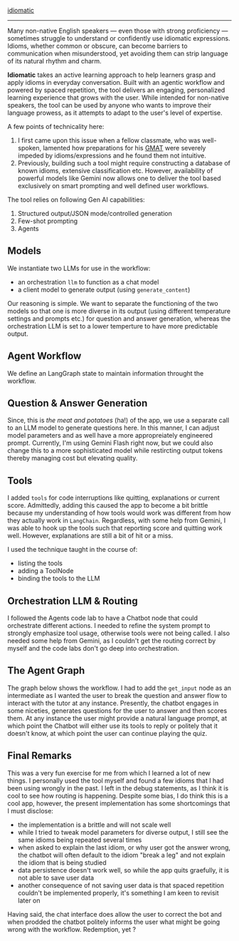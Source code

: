 [idiomatic](idiomatic.jpeg)

---

Many non-native English speakers — even those with strong proficiency — sometimes struggle to understand or confidently use idiomatic expressions. Idioms, whether common or obscure, can become barriers to communication when misunderstood, yet avoiding them can strip language of its natural rhythm and charm.

**Idiomatic** takes an active learning approach to help learners grasp and apply idioms in everyday conversation. Built with an agentic workflow and powered by spaced repetition, the tool delivers an engaging, personalized learning experience that grows with the user. While intended for non-native speakers, the tool can be used by anyone who wants to improve their language prowess, as it attempts to adapt to the user's level of expertise.

A few points of technicality here:
 1. I first came upon this issue when a fellow classmate, who was well-spoken, lamented how preparations for his [GMAT](https://www.mba.com/exams/gmat-exam) were severely impeded by idioms/expressions and he found them not intuitive.
 2. Previously, building such a tool might require constructing a database of known idioms, extensive classification etc. However, availability of powerful models like Gemini now allows one to deliver the tool based exclusively on smart prompting and well defined user workflows.

The tool relies on following Gen AI capabilities:
 1. Structured output/JSON mode/controlled generation
 2. Few-shot prompting
 3. Agents

## Models

 We instantiate two LLMs for use in the workflow:
 - an orchestration `llm` to function as a chat model
 - a client model to generate output (using `generate_content`)

Our reasoning is simple. We want to separate the functioning of the two models so that one is more diverse in its output (using different temperature settings and prompts etc.) for question and answer generation, whereas the orchestration LLM is set to a lower temperture to have more predictable output.

## Agent Workflow

We define an LangGraph state to maintain information throught the workflow. 

## Question & Answer Generation

Since, this is *the meat and potatoes* (ha!) of the app, we use a separate call to an LLM model to generate questions here. In this manner, I can adjust model parameters and as well have a more appropreiately engineered prompt. Currently, I'm using Gemini Flash right now, but we could also change this to a more sophisticated model while restircting output tokens thereby managing cost but elevating quality. 

## Tools 

I added `tools` for code interruptions like quitting, explanations or current score. Admittedly, adding this caused the app to become a bit brittle because my understanding of how tools would work was different from how they actually work in `LangChain`. Regardless, with some help from Gemini, I was able to hook up the tools such that reporting score and quitting work well. However, explanations are still a bit of hit or a miss.

I used the technique taught in the course of:
- listing the tools
- adding a ToolNode
- binding the tools to the LLM

## Orchestration LLM & Routing

I followed the Agents code lab to have a Chatbot node that could orchestrate different actions. I needed to refine the system prompt to strongly emphasize tool usage, otherwise tools were not being called. I also needed some help from Gemini, as I couldn't get the routing correct by myself and the code labs don't go deep into orchestration. 

## The Agent Graph

The graph below shows the workflow. I had to add the `get_input` node as an intermediate as I wanted the user to break the question and answer flow to interact with the tutor at any instance. Presently, the chatbot engages in some niceties, generates questions for the user to answer and then scores them. At any instance the user might provide a natural language prompt, at which point the Chatbot will either use its tools to reply or politely that it doesn't know, at which point the user can continue playing the quiz.

## Final Remarks

This was a very fun exercise for me from which I learned a lot of new things. I personally used the tool myself and found a few idioms that I had been using wrongly in the past. I left in the debug statements, as I think it is cool to see how routing is happening. Despite some bias, I do think this is a cool app, however, the present implementation has some shortcomings that I must disclose:
* the implementation is a brittle and will not scale well
* while I tried to tweak model parameters for diverse output, I still see the same idioms being repeated several times
* when asked to explain the last idiom, or why user got the answer wrong, the chatbot will often default to the idiom "break a leg" and not explain the idiom that is being studied
* data persistence doesn't work well, so while the app quits graefully, it is not able to save user data
* another consequence of not saving user data is that spaced repetition couldn't be implemented properly, it's something I am keen to revisit later on

Having said, the chat interface does allow the user to correct the bot and when prodded the chatbot politely informs the user what might be going wrong with the workflow. Redemption, yet ?
